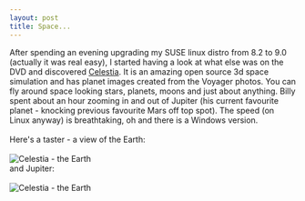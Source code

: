 ```yaml
--- 
layout: post
title: Space...
---
```

After spending an evening upgrading my SUSE linux distro from 8.2 to 9.0 (actually it was real easy), I started having a look at what else was on the DVD and discovered [Celestia](http://www.shatters.net/celestia/ "Celestia"). It is an amazing open source 3d space simulation and has planet images created from the Voyager photos. You can fly around space looking stars, planets, moons and just about anything. Billy spent about an hour zooming in and out of Jupiter (his current favourite planet - knocking previous favourite Mars off top spot). The speed (on Linux anyway) is breathtaking, oh and there is a Windows version.<br /><br />Here's a taster - a view of the Earth:<br /><br />![Celestia - the Earth](http://www.shatters.net/celestia/images/earth-t.jpg)<br />and Jupiter:<br /><br />![Celestia - the Earth](http://www.shatters.net/celestia/images/io-jupiter-t.jpg)<br />
